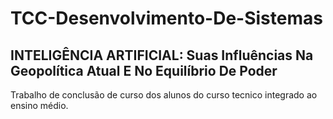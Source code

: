 # TCC-Desenvolvimento-De-Sistemas

## **INTELIGÊNCIA ARTIFICIAL: Suas Influências Na Geopolítica Atual E No Equilíbrio De Poder**

Trabalho de conclusão de curso dos alunos do curso tecnico integrado ao ensino médio.

